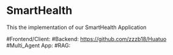 # SmartHealth
This the implementation of our SmartHealth Application


#Frontend/Client:
#Backend: https://github.com/zzzb18/Huatuo
#Multi_Agent App: 
#RAG:

